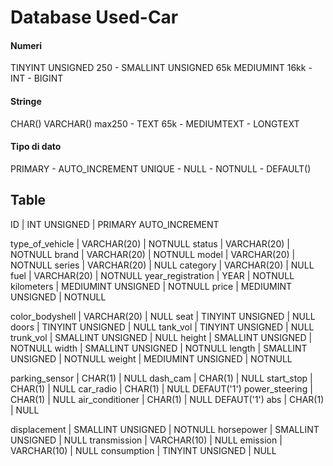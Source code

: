 Database Used-Car
===

#### Numeri
TINYINT UNSIGNED 250 - SMALLINT UNSIGNED 65k 
MEDIUMINT 16kk - INT - BIGINT 

#### Stringe
CHAR() VARCHAR() max250 - TEXT 65k - MEDIUMTEXT - LONGTEXT

#### Tipo di dato
PRIMARY - AUTO_INCREMENT 
UNIQUE - NULL - NOTNULL - DEFAULT()

## Table
ID | INT UNSIGNED | PRIMARY AUTO_INCREMENT

type_of_vehicle | VARCHAR(20) | NOTNULL
status | VARCHAR(20) | NOTNULL
brand | VARCHAR(20) | NOTNULL 
model | VARCHAR(20) | NOTNULL 
series | VARCHAR(20) | NULL
category | VARCHAR(20) | NULL 
fuel | VARCHAR(20) | NOTNULL
year_registration | YEAR | NOTNULL
kilometers  | MEDIUMINT UNSIGNED | NOTNULL
price | MEDIUMINT UNSIGNED | NOTNULL

color_bodyshell | VARCHAR(20) | NULL
seat | TINYINT UNSIGNED | NULL
doors | TINYINT UNSIGNED | NULL
tank_vol | TINYINT UNSIGNED | NULL
trunk_vol | SMALLINT UNSIGNED | NULL
height | SMALLINT UNSIGNED | NOTNULL
width | SMALLINT UNSIGNED | NOTNULL
length | SMALLINT UNSIGNED | NOTNULL
weight | MEDIUMINT UNSIGNED | NOTNULL

parking_sensor | CHAR(1) | NULL
dash_cam | CHAR(1) | NULL
start_stop | CHAR(1) | NULL
car_radio | CHAR(1) | NULL DEFAUT('1')
power_steering | CHAR(1) | NULL
air_conditioner | CHAR(1) | NULL DEFAUT('1')
abs | CHAR(1) | NULL

displacement | SMALLINT UNSIGNED | NOTNULL
horsepower | SMALLINT UNSIGNED | NULL
transmission | VARCHAR(10) | NULL
emission | VARCHAR(10) | NULL
consumption | TINYINT UNSIGNED | NULL

